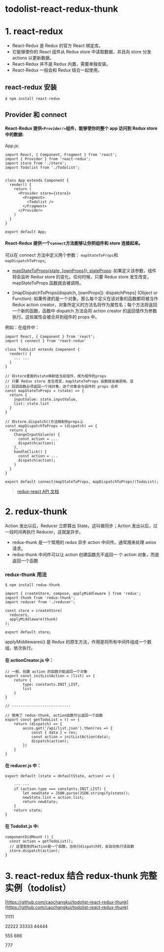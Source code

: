 # todolist-react-redux-thunk

# 1. react-redux

- React-Redux 是 Redux 的官方 React 绑定库。
- 它能够使你的 React 组件从 Redux store 中读取数据，并且向 store 分发 actions 以更新数据。
- React-Redux 并不是 Redux 内置，需要单独安装。
- React-Redux 一般会和 Redux 结合一起使用。

## react-redux 安装

```
$ npm install react-redux
```

## Provider 和 connect

#### React-Redux 提供`<Provider/>`组件，能够使你的整个 app 访问到 Redux store 中的数据:

App.js:

```
import React, { Component, Fragment } from 'react';
import { Provider } from 'react-redux';
import store from './store';
import Todolist from './Todolist';


class App extends Component {
  render() {
    return (
      <Provider store={store}>
        <Fragment>
          <Todolist />
        </Fragment>
      </Provider>
    )
  }
}

export default App;
```

#### React-Redux 提供一个`connect`方法能够让你把组件和 store 连接起来。

可以在 connect 方法中定义两个参数： `mapStateToProps`和 `mapDispatchToProps`;

- [mapStateToProps(state, [ownProps]): stateProps](Function): 如果定义该参数，组件将会监听 Redux store 的变化。任何时候，只要 Redux store 发生改变，mapStateToProps 函数就会被调用。

- [mapDispatchToProps(dispatch, [ownProps]): dispatchProps] (Object or Function): 如果传递的是一个对象，那么每个定义在该对象的函数都将被当作 Redux action creator，对象所定义的方法名将作为属性名；每个方法将返回一个新的函数，函数中 dispatch 方法会将 action creator 的返回值作为参数执行。这些属性会被合并到组件的 props 中。

例如：在组件<Todolist />中：

```
import React, { Component } from 'react';
import { connect } from 'react-redux'

class TodoList extends Component {
  render() {
    ... ...
  }
}

// 将store里面的state映射给当前组件，成为组件的props
// 只要 Redux store 发生改变，mapStateToProps 函数就会被调用。该
// 回调函数必须返回一个纯对象，这个对象会与组件的 props 合并
const mapStateToProps = (state) => {
  return {
    inputValue: state.inputValue,
    list: state.list
  }
}

// 将store.dispatch()方法映射到props上
const mapDispatchToProps = (dispatch) => {
  return {
    ChangeInputValue(e) {
      const action = ...
      dispatch(action);
    },
    handleClick() {
      const action = ...
      dispatch(action);
    }
  }
}

export default connect(mapStateToProps, mapDispatchToProps)(TodoList);
```

> [redux-react API 文档](http://cn.redux.js.org/docs/react-redux/api.html#api)

# 2. redux-thunk

Action 发出以后，Reducer 立即算出 State，这叫做同步；Action 发出以后，过一段时间再执行 Reducer，这就是异步。

- redux-thunk 是一个常用的 redux 异步 action 中间件。通常用来处理 axios 请求。
- redux-thunk 中间件可以让 action 创建函数先不返回一 个 action 对象，而是返回一个函数

### redux-thunk 用法

```
$ npm install redux-thunk
```

```
import { createStore, compose, applyMiddleware } from 'redux';
import thunk from 'redux-thunk';
import reducer from './reducer';

const store = createStore(
  reducers,
  applyMiddleware(thunk)
);

export default store;
```

applyMiddlewares() 是 Redux 的原生方法，作用是将所有中间件组成一个数组，依次执行。

#### 在 actionCreator.js 中：

```
// 一般，创建 action 的函数只能返回一个对象
export const initListAction = (list) => {
    return {
        type: constants.INIT_LIST,
        list
    }
}

// ---------------------------

// 使用了 redux-thunk, action函数可以返回一个函数
export const getTodoList = () => {
    return (dispatch) => {
        axios.get('/api/list.json').then(res => {
            const { data } = res;
            const action = initListAction(data);
            dispatch(action);
        })
    }
}
```

#### 在 reducer.js 中：

```
export default (state = defaultState, action) => {

    ··· ···
    if (action.type === constants.INIT_LIST) {
        let newState = JSON.parse(JSON.stringify(state));
        newState.list = action.list;
        return newState;
    }
    return state;
}
```

#### 在 Todolist.js 中:

```
componentDidMount () {
  const action = getTodoList();
  // 这里取到的action是一个函数，当执行dispatch时，会自动执行该函数
  store.dispatch(action);
}
```

# 3. react-redux 结合 redux-thunk 完整实例（todolist）

[https://github.com/caochangkui/todolist-react-redux-thunk](https://github.com/caochangkui/todolist-react-redux-thunk)

11111

22222
33333
44444

555
666

777
